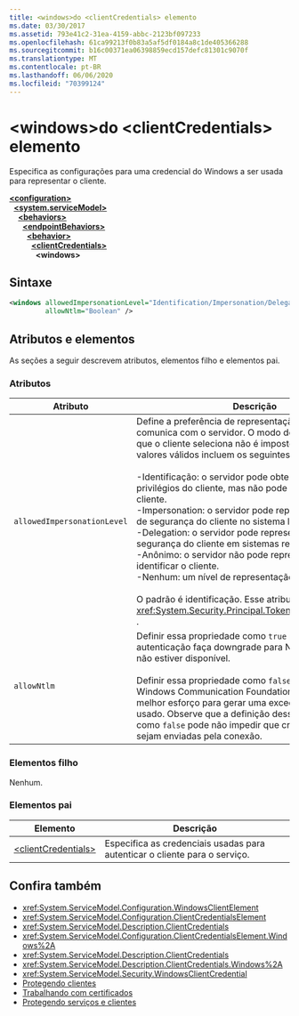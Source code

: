 ```yaml
---
title: <windows>do <clientCredentials> elemento
ms.date: 03/30/2017
ms.assetid: 793e41c2-31ea-4159-abbc-2123bf097233
ms.openlocfilehash: 61ca99213f0b83a5af5df0184a8c1de405366288
ms.sourcegitcommit: b16c00371ea06398859ecd157defc81301c9070f
ms.translationtype: MT
ms.contentlocale: pt-BR
ms.lasthandoff: 06/06/2020
ms.locfileid: "70399124"
---
```

# <a name="windows-of-clientcredentials-element"></a>\<windows>do \<clientCredentials> elemento
Especifica as configurações para uma credencial do Windows a ser usada para representar o cliente.  
  
[**\<configuration>**](../configuration-element.md)\
&nbsp;&nbsp;[**\<system.serviceModel>**](system-servicemodel.md)\
&nbsp;&nbsp;&nbsp;&nbsp;[**\<behaviors>**](behaviors.md)\
&nbsp;&nbsp;&nbsp;&nbsp;&nbsp;&nbsp;[**\<endpointBehaviors>**](endpointbehaviors.md)\
&nbsp;&nbsp;&nbsp;&nbsp;&nbsp;&nbsp;&nbsp;&nbsp;[**\<behavior>**](behavior-of-endpointbehaviors.md)\
&nbsp;&nbsp;&nbsp;&nbsp;&nbsp;&nbsp;&nbsp;&nbsp;&nbsp;&nbsp;[**\<clientCredentials>**](clientcredentials.md)\
&nbsp;&nbsp;&nbsp;&nbsp;&nbsp;&nbsp;&nbsp;&nbsp;&nbsp;&nbsp;&nbsp;&nbsp;**\<windows>**  
  
## <a name="syntax"></a>Sintaxe  
  
```xml  
<windows allowedImpersonationLevel="Identification/Impersonation/Delegation/Anonymous/None"
         allowNtlm="Boolean" />
```  
  
## <a name="attributes-and-elements"></a>Atributos e elementos  
 As seções a seguir descrevem atributos, elementos filho e elementos pai.  
  
### <a name="attributes"></a>Atributos  
  
|Atributo|Descrição|  
|---------------|-----------------|  
|`allowedImpersonationLevel`|Define a preferência de representação que o cliente se comunica com o servidor. O modo de representação que o cliente seleciona não é imposto no servidor. Os valores válidos incluem os seguintes:<br /><br /> -Identificação: o servidor pode obter a identidade e os privilégios do cliente, mas não pode representar o cliente.<br />-Impersonation: o servidor pode representar o contexto de segurança do cliente no sistema local.<br />-Delegation: o servidor pode representar o contexto de segurança do cliente em sistemas remotos.<br />-Anônimo: o servidor não pode representar ou identificar o cliente.<br />-Nenhum: um nível de representação não é atribuído.<br /><br /> O padrão é identificação. Esse atributo é do tipo <xref:System.Security.Principal.TokenImpersonationLevel> .|  
|`allowNtlm`|Definir essa propriedade como `true` permite que a autenticação faça downgrade para NTLM se o Kerberos não estiver disponível.<br /><br /> Definir essa propriedade como `false` faz com que o Windows Communication Foundation (WCF) faça um melhor esforço para gerar uma exceção se o NTLM for usado. Observe que a definição dessa propriedade como `false` pode não impedir que credenciais NTLM sejam enviadas pela conexão.|  
  
### <a name="child-elements"></a>Elementos filho  
 Nenhum.  
  
### <a name="parent-elements"></a>Elementos pai  
  
|Elemento|Descrição|  
|-------------|-----------------|  
|[\<clientCredentials>](clientcredentials.md)|Especifica as credenciais usadas para autenticar o cliente para o serviço.|  
  
## <a name="see-also"></a>Confira também

- <xref:System.ServiceModel.Configuration.WindowsClientElement>
- <xref:System.ServiceModel.Configuration.ClientCredentialsElement>
- <xref:System.ServiceModel.Description.ClientCredentials>
- <xref:System.ServiceModel.Configuration.ClientCredentialsElement.Windows%2A>
- <xref:System.ServiceModel.Description.ClientCredentials>
- <xref:System.ServiceModel.Description.ClientCredentials.Windows%2A>
- <xref:System.ServiceModel.Security.WindowsClientCredential>
- [Protegendo clientes](../../../wcf/securing-clients.md)
- [Trabalhando com certificados](../../../wcf/feature-details/working-with-certificates.md)
- [Protegendo serviços e clientes](../../../wcf/feature-details/securing-services-and-clients.md)
